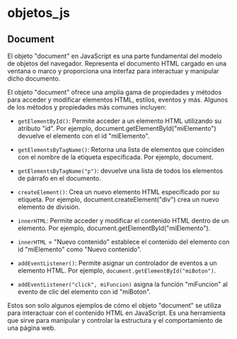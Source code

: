 # objetos_js


## Document

El objeto "document" en JavaScript es una parte fundamental del modelo de objetos del navegador. Representa el documento HTML cargado en una ventana o marco y proporciona una interfaz para interactuar y manipular dicho documento.


El objeto "document" ofrece una amplia gama de propiedades y métodos para acceder y modificar elementos HTML, estilos, eventos y más. Algunos de los métodos y propiedades más comunes incluyen:


- `getElementById()`: Permite acceder a un elemento HTML utilizando su atributo "id". Por ejemplo, document.getElementById("miElemento") devuelve el elemento con el id "miElemento".

- `getElementsByTagName()`: Retorna una lista de elementos que coinciden con el nombre de la etiqueta especificada. Por ejemplo, document.
- `getElementsByTagName("p")`: devuelve una lista de todos los elementos de párrafo en el documento.

- `createElement()`: Crea un nuevo elemento HTML especificado por su etiqueta. Por ejemplo, document.createElement("div") crea un nuevo elemento de división.

- `innerHTML`: Permite acceder y modificar el contenido HTML dentro de un elemento. Por ejemplo, document.getElementById("miElemento").   
- `innerHTML` = "Nuevo contenido" establece el contenido del elemento con id "miElemento" como "Nuevo contenido".

- `addEventListener()`: Permite asignar un controlador de eventos a un elemento HTML. Por ejemplo, `document.getElementById("miBoton")`. 
- `addEventListener("click", miFuncion)` asigna la función "miFuncion" al evento de clic del elemento con id "miBoton".


Estos son solo algunos ejemplos de cómo el objeto "document" se utiliza para interactuar con el contenido HTML en JavaScript. Es una herramienta que sirve para manipular y controlar la estructura y el comportamiento de una página web.